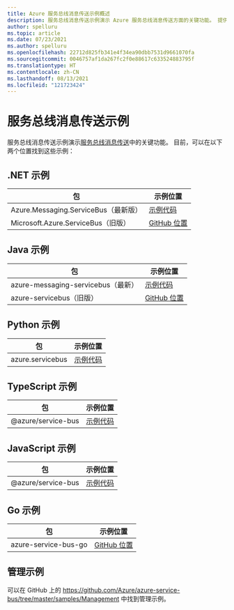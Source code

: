 ```yaml
---
title: Azure 服务总线消息传送示例概述
description: 服务总线消息传送示例演示 Azure 服务总线消息传送方面的关键功能。 提供指向 GitHub 上的示例的链接。
author: spelluru
ms.topic: article
ms.date: 07/23/2021
ms.author: spelluru
ms.openlocfilehash: 22712d825fb341e4f34ea90dbb7531d9661070fa
ms.sourcegitcommit: 0046757af1da267fc2f0e88617c633524883795f
ms.translationtype: HT
ms.contentlocale: zh-CN
ms.lasthandoff: 08/13/2021
ms.locfileid: "121723424"
---
```

# <a name="service-bus-messaging-samples"></a>服务总线消息传送示例
服务总线消息传送示例演示[服务总线消息传送](https://azure.microsoft.com/services/service-bus/)中的关键功能。 目前，可以在以下两个位置找到这些示例：

## <a name="net-samples"></a>.NET 示例

| 包 | 示例位置 | 
| ------- | ---------------- | 
| Azure.Messaging.ServiceBus（最新版） | [示例代码](/samples/azure/azure-sdk-for-net/azuremessagingservicebus-samples/) | 
| Microsoft.Azure.ServiceBus（旧版） | [GitHub 位置](https://github.com/Azure/azure-service-bus/tree/master/samples/DotNet/Microsoft.Azure.ServiceBus) |

## <a name="java-samples"></a>Java 示例
| 包 | 示例位置 | 
| ------- | ---------------- | 
| azure-messaging-servicebus（最新） | [示例代码](/samples/azure/azure-sdk-for-java/servicebus-samples/) |
| azure-servicebus（旧版） | [GitHub 位置](https://github.com/Azure/azure-service-bus/tree/master/samples/Java) |

## <a name="python-samples"></a>Python 示例
| 包 | 示例位置 |
| -------------------- | ----------------------- |
| azure.servicebus | [示例代码](/samples/azure/azure-sdk-for-python/servicebus-samples/) |

## <a name="typescript-samples"></a>TypeScript 示例
| 包 | 示例位置 | 
| ------- | ---------------- | 
| @azure/service-bus | [示例代码](/samples/azure/azure-sdk-for-js/service-bus-typescript/) | 

## <a name="javascript-samples"></a>JavaScript 示例
| 包 | 示例位置 | 
| ------- | ---------------- | 
| @azure/service-bus | [示例代码](/samples/azure/azure-sdk-for-js/service-bus-javascript/) | 

## <a name="go-samples"></a>Go 示例
| 包 | 示例位置 | 
| ------- | ---------------- | 
| azure-service-bus-go | [GitHub 位置](https://github.com/Azure/azure-service-bus-go/) |

## <a name="management-samples"></a>管理示例
可以在 GitHub 上的 https://github.com/Azure/azure-service-bus/tree/master/samples/Management 中找到管理示例。

